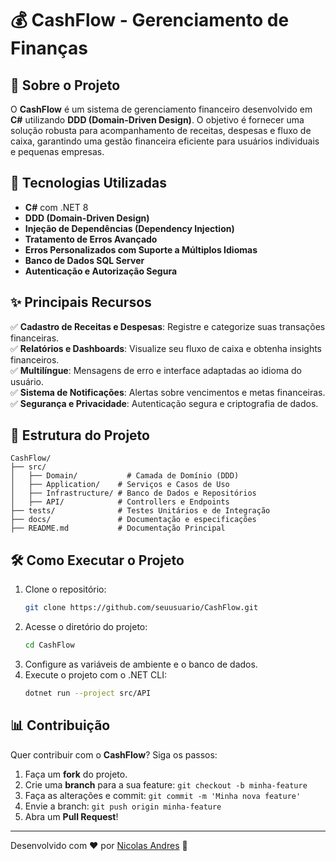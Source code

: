 # 💰 CashFlow - Gerenciamento de Finanças



## 📌 Sobre o Projeto

O **CashFlow** é um sistema de gerenciamento financeiro desenvolvido em **C#** utilizando **DDD (Domain-Driven Design)**. O objetivo é fornecer uma solução robusta para acompanhamento de receitas, despesas e fluxo de caixa, garantindo uma gestão financeira eficiente para usuários individuais e pequenas empresas.

## 🚀 Tecnologias Utilizadas

- **C#** com .NET 8
- **DDD (Domain-Driven Design)**
- **Injeção de Dependências (Dependency Injection)**
- **Tratamento de Erros Avançado**
- **Erros Personalizados com Suporte a Múltiplos Idiomas**
- **Banco de Dados SQL Server**
- **Autenticação e Autorização Segura**

## ✨ Principais Recursos

✅ **Cadastro de Receitas e Despesas**: Registre e categorize suas transações financeiras.\
✅ **Relatórios e Dashboards**: Visualize seu fluxo de caixa e obtenha insights financeiros.\
✅ **Multilíngue**: Mensagens de erro e interface adaptadas ao idioma do usuário.\
✅ **Sistema de Notificações**: Alertas sobre vencimentos e metas financeiras.\
✅ **Segurança e Privacidade**: Autenticação segura e criptografia de dados.

## 📂 Estrutura do Projeto

```plaintext
CashFlow/
├── src/
│   ├── Domain/           # Camada de Domínio (DDD)
│   ├── Application/    # Serviços e Casos de Uso
│   ├── Infrastructure/ # Banco de Dados e Repositórios
│   ├── API/            # Controllers e Endpoints
├── tests/              # Testes Unitários e de Integração
├── docs/               # Documentação e especificações
├── README.md           # Documentação Principal
```

## 🛠 Como Executar o Projeto

1. Clone o repositório:
   ```sh
   git clone https://github.com/seuusuario/CashFlow.git
   ```
2. Acesse o diretório do projeto:
   ```sh
   cd CashFlow
   ```
3. Configure as variáveis de ambiente e o banco de dados.
4. Execute o projeto com o .NET CLI:
   ```sh
   dotnet run --project src/API
   ```

## 📊 Contribuição

Quer contribuir com o **CashFlow**? Siga os passos:

1. Faça um **fork** do projeto.
2. Crie uma **branch** para a sua feature: `git checkout -b minha-feature`
3. Faça as alterações e commit: `git commit -m 'Minha nova feature'`
4. Envie a branch: `git push origin minha-feature`
5. Abra um **Pull Request**!

---

Desenvolvido com ❤️ por [Nicolas Andres](https://github.com/NinAndres) 🚀

